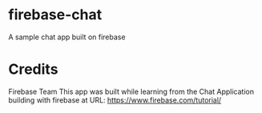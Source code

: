 firebase-chat
=============

A sample chat app built on firebase


Credits
========
Firebase Team
This app was built while learning from the Chat Application building with firebase at URL: https://www.firebase.com/tutorial/
